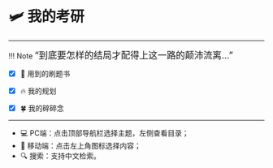 # 🛩️ 我的考研

-----


!!! Note
    <font size = 4 >“到底要怎样的结局才配得上这一路的颠沛流离...”</font>


- [x] 📖 用到的刷题书
- [x] 🔥 我的规划
- [x] 🍀 我的碎碎念


------

- 💻 PC端：点击顶部导航栏选择主题，左侧查看目录；
- 📱 移动端：点击左上角图标选择内容；
- 🔍 搜索：支持中文检索。